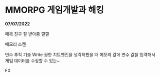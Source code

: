 # MMORPG 게임개발과 해킹
**07/07/2022**  

페북 친구 잘 받아줌 낄낄


메모리 스캔

변수 추적 기술 Write 권한 치트엔진을 생각해봤을 때 메모리 값에 변수 값을 입력해서 게임 데이터를 수정할 수 있는~

F0